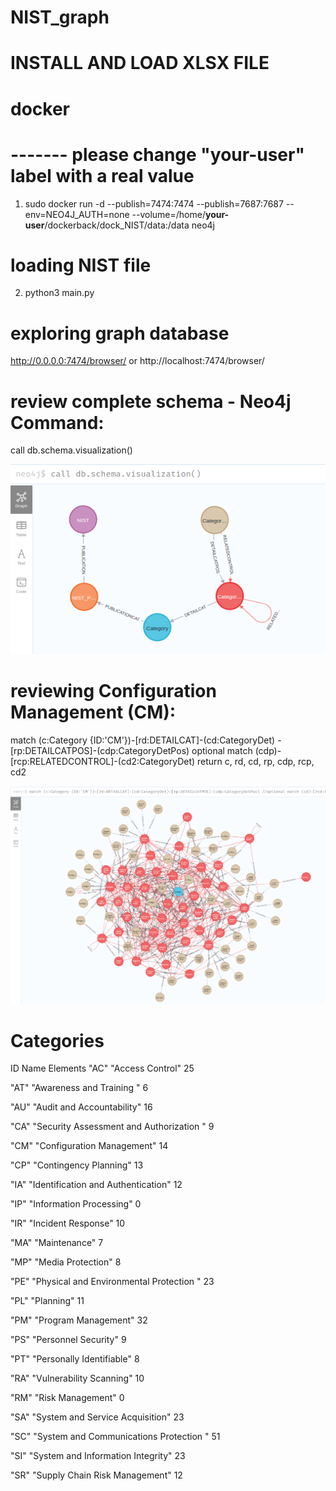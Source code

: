 # NIST_graph

# INSTALL AND LOAD XLSX FILE

# docker
# ------- please change "__your-user__" label with a real value
1. sudo docker run -d --publish=7474:7474 --publish=7687:7687 --env=NEO4J_AUTH=none --volume=/home/__your-user__/dockerback/dock_NIST/data:/data neo4j

# loading NIST file
2. python3 main.py

# exploring graph database
http://0.0.0.0:7474/browser/   or http://localhost:7474/browser/


# review complete schema - Neo4j Command: 
call db.schema.visualization()

![schema visualization](image.png)


# reviewing Configuration Management (CM): 
match (c:Category {ID:'CM'})-[rd:DETAILCAT]-(cd:CategoryDet)
        -[rp:DETAILCATPOS]-(cdp:CategoryDetPos)
optional match (cdp)-[rcp:RELATEDCONTROL]-(cd2:CategoryDet)
return c, rd, cd, rp, cdp, rcp, cd2

![Configuration Management](image-1.png)


# Categories
ID	    Name 	                                    Elements
"AC"	"Access Control"	                            25

"AT"	"Awareness and Training "	                     6

"AU"	"Audit and Accountability"	                    16

"CA"	"Security Assessment and Authorization "	    9

"CM"	"Configuration Management"	                    14

"CP"	"Contingency Planning"	                        13

"IA"	"Identification and Authentication"	            12

"IP"	"Information Processing"	                    0

"IR"	"Incident Response"	                            10

"MA"	"Maintenance"	                                7

"MP"	"Media Protection"	                            8

"PE"	"Physical and Environmental Protection "	    23

"PL"	"Planning"	                                    11

"PM"	"Program Management"	                        32

"PS"	"Personnel Security"	                        9

"PT"	"Personally Identifiable"	                    8

"RA"	"Vulnerability Scanning"	                    10

"RM"	"Risk Management"	                            0

"SA"	"System and Service Acquisition"	            23

"SC"	"System and Communications Protection "	        51

"SI"	"System and Information Integrity"	            23

"SR"	"Supply Chain Risk Management"	                12
